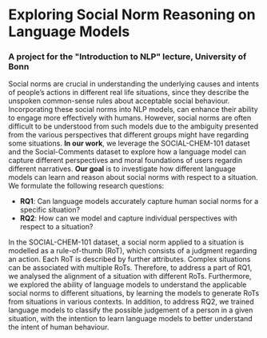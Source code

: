 # Exploring Social Norm Reasoning on Language Models
### A project for the "Introduction to NLP" lecture, University of Bonn

Social norms are crucial in understanding the underlying causes and intents of people’s actions in different real life situations, since they describe the unspoken common-sense rules about acceptable social behaviour. Incorporating these social norms into NLP models, can enhance their ability to engage more effectively with humans. However, social norms are often difficult to be understood from such models due to the ambiguity presented from the various perspectives that different groups might have regarding some situations.
**In our work**, we leverage the SOCIAL-CHEM-101 dataset and the Social-Comments dataset to explore how a language model can capture different perspectives and moral foundations of users regardin different narratives. **Our goal** is to investigate how different language models can learn and reason about social norms with respect to a situation.
We formulate the following research questions:
- **RQ1**: Can language models accurately capture human social norms for a specific situation?
- **RQ2**: How can we model and capture individual perspectives with respect to a situation?

In the SOCIAL-CHEM-101 dataset, a social norm applied to a situation is modelled as a rule-of-thumb (RoT), which consists of a judgment regarding an action. Each RoT is described by further attributes. Complex situations can be associated with multiple RoTs. Therefore, to address a part of RQ1, we analysed the alignment of a situation with different RoTs. Furthermore, we explored the ability of language models to understand the applicable social norms to different situations, by learning the models to generate RoTs from situations in various contexts. In addition, to address RQ2, we trained language models to classify the possible judgement of a person in a given situation, with the intention to learn language models to better understand the intent of human behaviour.
